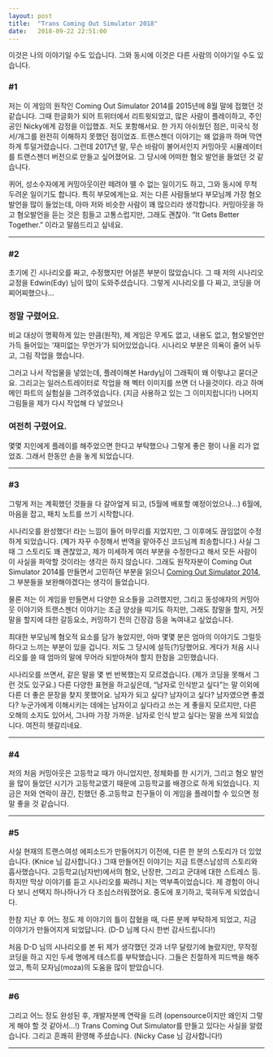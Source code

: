 ```yaml
---
layout: post
title:  "Trans Coming Out Simulator 2018"
date:   2018-09-22 22:51:00
---
```


이것은 나의 이야기일 수도 있습니다. 그와 동시에 이것은 다른 사람의 이야기일 수도 있습니다.


### #1

저는 이 게임의 원작인 Coming Out Simulator 2014를 2015년에 8월 말에 접했던 것 같습니다. 그때 한글화가 되어 트위터에서 리트윗되었고,  많은 사람이 플레이하고, 주인공인 Nicky에게 감정을 이입했죠. 저도 포함해서요. 한 가지 아쉬웠던 점은, 미국식 정서/개그를 완전히 이해하지 못했던 점이었죠. 트랜스젠더 이야기는 왜 없을까 하며 막연하게 투덜거렸습니다. 그런데 2017년 말, 무슨 바람이 불어서인지 커밍아웃 시뮬레이터를 트랜스젠더 버전으로 만들고 싶어졌어요. 그 당시에 어떠한 혐오 발언을 들었던 것 같습니다.


퀴어, 성소수자에게 커밍아웃이란 떼려야 뗄 수 없는 일이기도 하고, 그와 동시에 무척 두려운 일이기도 합니다.  특히 부모에게는요. 저는 다른 사람들보다 부모님께 가장 혐오 발언을 많이 들었는데, 아마 저와 비슷한 사람이 꽤 많으리라 생각합니다. 커밍아웃을 하고 혐오발언을 듣는 것은 힘들고 고통스럽지만, 그래도 괜찮아. “It Gets Better Together.” 이라고 말씀드리고 싶네요.


- - -

### #2

초기에 긴 시나리오를 짜고, 수정했지만 어설픈 부분이 많았습니다. 그 때 저의 시나리오 교정을 Edwin(Edy) 님이 많이 도와주셨습니다. 그렇게 시나리오를 다 짜고, 코딩을 어찌어찌했으나... 

### 정말 구렸어요.


비교 대상이 명확하게 있는 만큼(원작), 제 게임은 무게도 없고, 내용도 없고, 혐오발언만 가득 들어있는 ‘재미없는 무언가’가 되어있었습니다. 시나리오 부분은 의욕이 줄어 놔두고, 그림 작업을 했습니다. 


그러고 나서 작업물을 넣었는데, 플레이해본 Hardy님이 그래픽이 왜 이렇냐고 묻더군요. 그리고는 일러스트레이터로 작업을 해 벡터 이미지를 쓰면 더 나을것이다. 라고 하며 메인 파트의 실험실을 그려주었습니다. (지금 사용하고 있는 그 이미지랍니다!)
나머지 그림들을 제가 다시 작업해 다 넣었으나

### 여전히 구렸어요.

몇몇 지인에게 플레이를 해주었으면 한다고 부탁했으나 그렇게 좋은 평이 나올 리가 없었죠.
그래서 한동안 손을 놓게 되었습니다.


- - -

### #3

그렇게 저는 계획했던 것들을 다 갈아엎게 되고, (5월에 배포할 예정이었으나…) 6월에, 마음을 잡고, 패치 노트를 쓰기 시작합니다.


시나리오를 완성했다! 라는 느낌이 들어 마무리를 지었지만, 그 이후에도 끊임없이 수정하게 되었습니다. (제가 자꾸 수정해서 번역을 맡아주신 코드님께 죄송합니다.) 사실 그때 그 스토리도 꽤 괜찮았고, 제가 미세하게 여러 부분을 수정한다고 해서 모든 사람이 이 사실을 파악할 것이라는 생각은 하지 않습니다. 그래도 원작자분이 Coming Out Simulator 2014를 만들면서 고민하던 부분을 읽으니 [Coming Out Simulator 2014](https://blog.ncase.me/coming-out-simulator-2014/),
그 부분들을 보완해야겠다는 생각이 들었습니다. 

물론 저는 이 게임을 만들면서 다양한 요소들을 고려했지만, 그리고 동성애자의 커밍아웃 이야기와 트랜스젠더 이야기는 조금 양상을 띠기도 하지만, 그래도 참말을 할지, 거짓말을 할지에 대한 갈등요소, 커밍하기 전의 긴장감 등을 녹여내고 싶었습니다.

최대한 부모님께 혐오적 요소를 담가 놓았지만, 아마 몇몇 분은 엄마의 이야기도 그럴듯하다고 느끼는 부분이 있을 겁니다. 저도 그 당시에 설득(?)당했어요. 게다가 처음 시나리오를 쓸 때 엄마의 말에 무어라 되받아쳐야 할지 한참을 고민했습니다.

시나리오를 쓰면서, 같은 말을 몇 번 반복했는지 모르겠습니다. (제가 코딩을 못해서 그런 것도 있구요.) 다른 다양한 표현을 하고싶은데, “남자로 인식받고 싶다”는 말 이외에 다른 더 좋은 문장을 찾지 못했어요. 남자가 되고 싶다? 남자이고 싶다? 남자였으면 좋겠다? 누군가에게 이해시키는 데에는 남자이고 싶다라고 쓰는 게 좋을지 모르지만, 다른 오해의 소지도 있어서, 그나마 가장 가까운. 남자로 인식 받고 싶다는 말을 쓰게 되었습니다. 여전히 헷갈리네요.


- - -


### #4

저의 처음 커밍아웃은 고등학교 때가 아니었지만, 정체화를 한 시기가, 그리고 혐오 발언을 많이 들었던 시기가 고등학교였기 때문에 고등학교를 배경으로 하게 되었습니다. 지금은 저와 연락이 끊긴, 친했던 중.고등학교 친구들이 이 게임을 플레이할 수 있으면 정말 좋을 것 같습니다.


- - -

### #5

사실 현재의 트랜스여성 에피소드가 만들어지기 이전에, 다른 한 분의 스토리가 더 있었습니다. (Knice 님 감사합니다.) 그때 만들어진 이야기는 지금 트랜스남성의 스토리와 흡사했습니다. 고등학교(남자반)에서의 혐오, 난장판, 그리고 군대에 대한 스트레스 등. 하지만 막상 이야기를 듣고 시나리오를 짜려니 저는 역부족이었습니다. 제 경험이 아니다 보니 선택지 하나하나가 다 조심스러워졌어요. 중도에 포기하고, 묵혀두게 되었습니다.

한참 지난 후 어느 정도 제 이야기의 틀이 잡혔을 때, 다른 분께 부탁하게 되었고, 지금 이야기가 만들어지게 되었답니다. (D-D 님께 다시 한번 감사드립니다!)

처음 D-D 님의 시나리오를 본 뒤 제가 생각했던 것과 너무 달랐기에 놀랐지만, 무작정 코딩을 하고 지인 두세 명에게 테스트를 부탁했습니다. 그들은 친절하게 피드백을 해주었고, 특히 모자님(moza)의 도움을 많이 받았습니다.


- - -

### #6

그리고 어느 정도 완성된 후, 개발자분께 연락을 드려 (opensource이지만 왜인지 그렇게 해야 할 것 같아서…!) Trans Coming Out Simulator를 만들고 있다는 사실을 알렸습니다. 그리고 흔쾌히 환영해 주셨습니다. (Nicky Case 님 감사합니다!)


- - -
